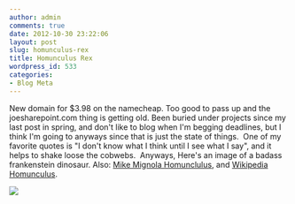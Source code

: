 ```yaml
---
author: admin
comments: true
date: 2012-10-30 23:22:06
layout: post
slug: homunculus-rex
title: Homunculus Rex
wordpress_id: 533
categories:
- Blog Meta
---
```


New domain for $3.98 on the namecheap. Too good to pass up and the joesharepoint.com thing is getting old. Been buried under projects since my last post in spring, and don't like to blog when I'm begging deadlines, but I think I'm going to anyways since that is just the state of things.  One of my favorite quotes is "I don't know what I think until I see what I say", and it helps to shake loose the cobwebs.  Anyways, Here's an image of a badass frankenstein dinosaur. Also: [Mike Mignola Homunclulus](http://hellboy.wikia.com/wiki/Homunculus), and [Wikipedia Homunculus](http://en.wikipedia.org/wiki/Homunculus).


[](http://frankensteinosaur.us/?attachment_id=535)[![](http://frankensteinosaur.us/wp-content/uploads//path62068-1024x1024.png)](http://frankensteinosaur.us/?attachment_id=535)
